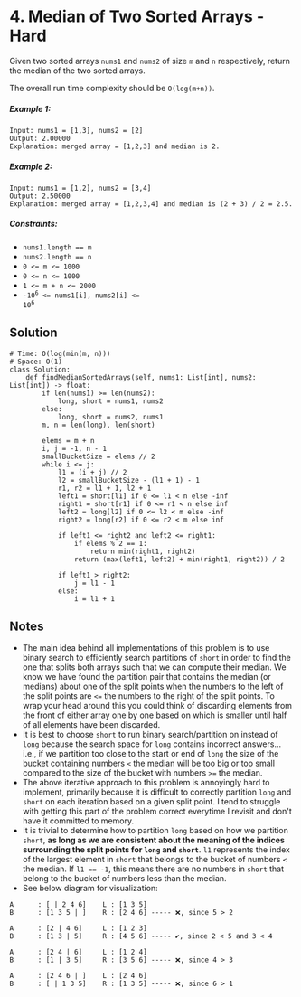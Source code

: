 # 4. Median of Two Sorted Arrays - Hard

Given two sorted arrays `nums1` and `nums2` of size `m` and `n` respectively, return the median of the two sorted arrays.

The overall run time complexity should be `O(log(m+n))`.

##### Example 1:

```
Input: nums1 = [1,3], nums2 = [2]
Output: 2.00000
Explanation: merged array = [1,2,3] and median is 2.
```

##### Example 2:

```
Input: nums1 = [1,2], nums2 = [3,4]
Output: 2.50000
Explanation: merged array = [1,2,3,4] and median is (2 + 3) / 2 = 2.5.
```

##### Constraints:

- `nums1.length == m`
- `nums2.length == n`
- `0 <= m <= 1000`
- `0 <= n <= 1000` 
- `1 <= m + n <= 2000`
- <code>-10<sup>6</sup> <= nums1[i], nums2[i] <= 10<sup>6</sup></code>

## Solution

```
# Time: O(log(min(m, n)))
# Space: O(1)
class Solution:
    def findMedianSortedArrays(self, nums1: List[int], nums2: List[int]) -> float:
        if len(nums1) >= len(nums2):
            long, short = nums1, nums2
        else:
            long, short = nums2, nums1
        m, n = len(long), len(short)
        
        elems = m + n
        i, j = -1, n - 1 
        smallBucketSize = elems // 2
        while i <= j:
            l1 = (i + j) // 2
            l2 = smallBucketSize - (l1 + 1) - 1
            r1, r2 = l1 + 1, l2 + 1
            left1 = short[l1] if 0 <= l1 < n else -inf
            right1 = short[r1] if 0 <= r1 < n else inf
            left2 = long[l2] if 0 <= l2 < m else -inf
            right2 = long[r2] if 0 <= r2 < m else inf
            
            if left1 <= right2 and left2 <= right1:
                if elems % 2 == 1:
                    return min(right1, right2)
                return (max(left1, left2) + min(right1, right2)) / 2
            
            if left1 > right2:
                j = l1 - 1
            else:
                i = l1 + 1
```

## Notes
- The main idea behind all implementations of this problem is to use binary search to efficiently search partitions of `short` in order to find the one that splits both arrays such that we can compute their median. We know we have found the partition pair that contains the median (or medians) about one of the split points when the numbers to the left of the split points are `<=` the numbers to the right of the split points. To wrap your head around this you could think of discarding elements from the front of either array one by one based on which is smaller until half of all elements have been discarded.
- It is best to choose `short` to run binary search/partition on instead of `long` because the search space for `long` contains incorrect answers... i.e., if we partition too close to the start or end of `long` the size of the bucket containing numbers `<` the median will be too big or too small compared to the size of the bucket with numbers `>=` the median.
- The above iterative approach to this problem is annoyingly hard to implement, primarily because it is difficult to correctly partition `long` and `short` on each iteration based on a given split point. I tend to struggle with getting this part of the problem correct everytime I revisit and don't have it committed to memory. 
- It is trivial to determine how to partition `long` based on how we partition `short`, __as long as we are consistent about the meaning of the indices surrounding the split points for `long` and `short`__. `l1` represents the index of the largest element in `short` that belongs to the bucket of numbers `<` the median. If `l1 == -1`, this means there are no numbers in `short` that belong to the bucket of numbers less than the median.
- See below diagram for visualization:
```
A      : [ | 2 4 6]    L : [1 3 5]
B      : [1 3 5 | ]    R : [2 4 6] ----- ❌, since 5 > 2

A      : [2 | 4 6]     L : [1 2 3]
B      : [1 3 | 5]     R : [4 5 6] ----- ✔, since 2 < 5 and 3 < 4

A      : [2 4 | 6]     L : [1 2 4]
B      : [1 | 3 5]     R : [3 5 6] ----- ❌, since 4 > 3

A      : [2 4 6 | ]    L : [2 4 6]
B      : [ | 1 3 5]    R : [1 3 5] ----- ❌, since 6 > 1
```